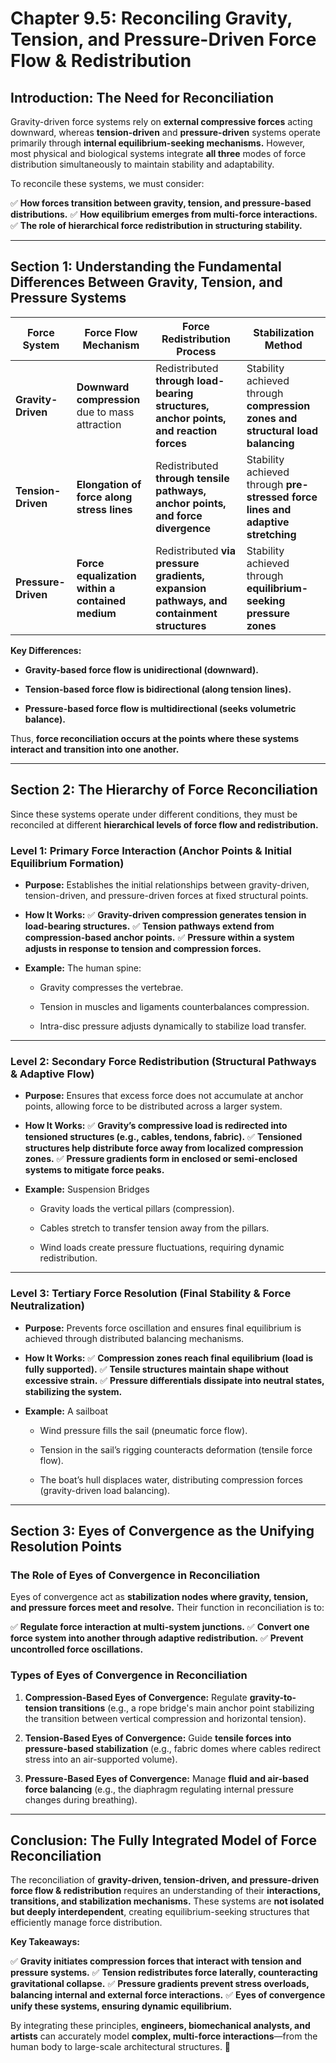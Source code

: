 # **Chapter 9.5: Reconciling Gravity, Tension, and Pressure-Driven Force Flow & Redistribution**

## **Introduction: The Need for Reconciliation**

Gravity-driven force systems rely on **external compressive forces** acting downward, whereas **tension-driven** and **pressure-driven** systems operate primarily through **internal equilibrium-seeking mechanisms.** However, most physical and biological systems integrate **all three** modes of force distribution simultaneously to maintain stability and adaptability.

To reconcile these systems, we must consider:

✅ **How forces transition between gravity, tension, and pressure-based distributions.** 
✅ **How equilibrium emerges from multi-force interactions.** 
✅ **The role of hierarchical force redistribution in structuring stability.**

---

## **Section 1: Understanding the Fundamental Differences Between Gravity, Tension, and Pressure Systems**

|**Force System**|**Force Flow Mechanism**|**Force Redistribution Process**|**Stabilization Method**|
|---|---|---|---|
|**Gravity-Driven**|**Downward compression** due to mass attraction|Redistributed **through load-bearing structures, anchor points, and reaction forces**|Stability achieved through **compression zones and structural load balancing**|
|**Tension-Driven**|**Elongation of force along stress lines**|Redistributed **through tensile pathways, anchor points, and force divergence**|Stability achieved through **pre-stressed force lines and adaptive stretching**|
|**Pressure-Driven**|**Force equalization within a contained medium**|Redistributed **via pressure gradients, expansion pathways, and containment structures**|Stability achieved through **equilibrium-seeking pressure zones**|

**Key Differences:**

- **Gravity-based force flow is unidirectional (downward).**
    
- **Tension-based force flow is bidirectional (along tension lines).**
    
- **Pressure-based force flow is multidirectional (seeks volumetric balance).**
    

Thus, **force reconciliation occurs at the points where these systems interact and transition into one another.**

---

## **Section 2: The Hierarchy of Force Reconciliation**

Since these systems operate under different conditions, they must be reconciled at different **hierarchical levels of force flow and redistribution.**

### **Level 1: Primary Force Interaction (Anchor Points & Initial Equilibrium Formation)**

- **Purpose:** Establishes the initial relationships between gravity-driven, tension-driven, and pressure-driven forces at fixed structural points.
    
- **How It Works:** ✅ **Gravity-driven compression generates tension in load-bearing structures.** ✅ **Tension pathways extend from compression-based anchor points.** ✅ **Pressure within a system adjusts in response to tension and compression forces.**
    
- **Example:** The human spine:
    
    - Gravity compresses the vertebrae.
        
    - Tension in muscles and ligaments counterbalances compression.
        
    - Intra-disc pressure adjusts dynamically to stabilize load transfer.
        

---

### **Level 2: Secondary Force Redistribution (Structural Pathways & Adaptive Flow)**

- **Purpose:** Ensures that excess force does not accumulate at anchor points, allowing force to be distributed across a larger system.
    
- **How It Works:** ✅ **Gravity’s compressive load is redirected into tensioned structures (e.g., cables, tendons, fabric).** ✅ **Tensioned structures help distribute force away from localized compression zones.** ✅ **Pressure gradients form in enclosed or semi-enclosed systems to mitigate force peaks.**
    
- **Example:** Suspension Bridges
    
    - Gravity loads the vertical pillars (compression).
        
    - Cables stretch to transfer tension away from the pillars.
        
    - Wind loads create pressure fluctuations, requiring dynamic redistribution.
        

---

### **Level 3: Tertiary Force Resolution (Final Stability & Force Neutralization)**

- **Purpose:** Prevents force oscillation and ensures final equilibrium is achieved through distributed balancing mechanisms.
    
- **How It Works:** ✅ **Compression zones reach final equilibrium (load is fully supported).** ✅ **Tensile structures maintain shape without excessive strain.** ✅ **Pressure differentials dissipate into neutral states, stabilizing the system.**
    
- **Example:** A sailboat
    
    - Wind pressure fills the sail (pneumatic force flow).
        
    - Tension in the sail’s rigging counteracts deformation (tensile force flow).
        
    - The boat’s hull displaces water, distributing compression forces (gravity-driven load balancing).
        

---

## **Section 3: Eyes of Convergence as the Unifying Resolution Points**

### **The Role of Eyes of Convergence in Reconciliation**

Eyes of convergence act as **stabilization nodes where gravity, tension, and pressure forces meet and resolve.** Their function in reconciliation is to:

✅ **Regulate force interaction at multi-system junctions.** ✅ **Convert one force system into another through adaptive redistribution.** ✅ **Prevent uncontrolled force oscillations.**

### **Types of Eyes of Convergence in Reconciliation**

1. **Compression-Based Eyes of Convergence:** Regulate **gravity-to-tension transitions** (e.g., a rope bridge's main anchor point stabilizing the transition between vertical compression and horizontal tension).
    
2. **Tension-Based Eyes of Convergence:** Guide **tensile forces into pressure-based stabilization** (e.g., fabric domes where cables redirect stress into an air-supported volume).
    
3. **Pressure-Based Eyes of Convergence:** Manage **fluid and air-based force balancing** (e.g., the diaphragm regulating internal pressure changes during breathing).
    

---

## **Conclusion: The Fully Integrated Model of Force Reconciliation**

The reconciliation of **gravity-driven, tension-driven, and pressure-driven force flow & redistribution** requires an understanding of their **interactions, transitions, and stabilization mechanisms.** These systems are **not isolated but deeply interdependent**, creating equilibrium-seeking structures that efficiently manage force distribution.

**Key Takeaways:**

✅ **Gravity initiates compression forces that interact with tension and pressure systems.** ✅ **Tension redistributes force laterally, counteracting gravitational collapse.** ✅ **Pressure gradients prevent stress overloads, balancing internal and external force interactions.** ✅ **Eyes of convergence unify these systems, ensuring dynamic equilibrium.**

By integrating these principles, **engineers, biomechanical analysts, and artists** can accurately model **complex, multi-force interactions**—from the human body to large-scale architectural structures. 🚀
